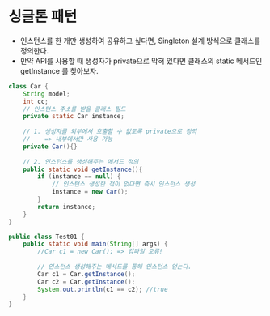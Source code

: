 # 싱글톤 패턴

- 인스턴스를 한 개만 생성하여 공유하고 싶다면, Singleton 설계 방식으로 클래스를 정의한다.
- 만약 API를 사용할 때 생성자가 private으로 막혀 있다면 클래스의 static 메서드인 getInstance 를 찾아보자. 

```java
class Car {
    String model;
    int cc;
    // 인스턴스 주소를 받을 클래스 필드
    private static Car instance;
    
    // 1. 생성자를 외부에서 호출할 수 없도록 private으로 정의
    //    => 내부에서만 사용 가능 
    private Car(){}
    
    // 2. 인스턴스를 생성해주는 메서드 정의
    public static void getInstance(){
    	if (instance == null) {
            // 인스턴스 생성한 적이 없다면 즉시 인스턴스 생성
            instance = new Car();
        }
        return instance;
    }
}

public class Test01 {
    public static void main(String[] args) {
        //Car c1 = new Car(); => 컴파일 오류!
        
        // 인스턴스 생성해주는 메서드를 통해 인스턴스 얻는다.
        Car c1 = Car.getInstance();
        Car c2 = Car.getInstance();
        System.out.println(c1 == c2); //true
    }
}
```
